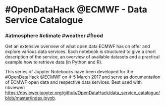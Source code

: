 # #OpenDataHack @ECMWF - Data Service Catalogue
### #atmosphere   #climate   #weather   #flood

Get an extensive overview of what open data ECMWF has on offer and explore various data services. Each notebook is structured to give a short description of the service, an overview of
available datasets and a practical example how to retrieve data (in Python and R).

This series of Jupyter Notebooks have been developed for the #OpenDataHack @ECMWF on 4-5 March 2017 and serve as documentation of ECMWF open data and respective data services. Best used
with nbviewer: https://nbviewer.jupyter.org/github/OpenDataHack/data_service_catalogue/blob/master/index.ipynb.
 
